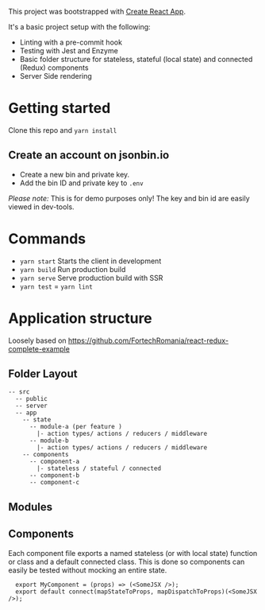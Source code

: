 This project was bootstrapped with [Create React App](https://github.com/facebook/create-react-app).

It's a basic project setup with the following:
- Linting with a pre-commit hook
- Testing with Jest and Enzyme
- Basic folder structure for stateless, stateful (local state) and connected (Redux) components
- Server Side rendering

# Getting started
Clone this repo and `yarn install`

## Create an account on jsonbin.io
- Create a new bin and private key.
- Add the bin ID and private key to `.env`

*Please note:*
This is for demo purposes only! The key and bin id are easily viewed in dev-tools.

# Commands
- `yarn start` Starts the client in development
- `yarn build` Run production build
- `yarn serve` Serve production build with SSR
- `yarn test`
= `yarn lint`



# Application structure
Loosely based on https://github.com/FortechRomania/react-redux-complete-example

## Folder Layout
```
-- src
  -- public
  -- server
  -- app
    -- state
      -- module-a (per feature )
        |- action types/ actions / reducers / middleware
      -- module-b
        |- action types/ actions / reducers / middleware
    -- components
      -- component-a
        |- stateless / stateful / connected
      -- component-b
      -- component-c
```

## Modules


## Components
  Each component file exports a named stateless (or with local state) function or class
  and a default connected class. This is done so components can easily be tested without
  mocking an entire state.
  ```
    export MyComponent = (props) => (<SomeJSX />);
    export default connect(mapStateToProps, mapDispatchToProps)(<SomeJSX />);
  ```
